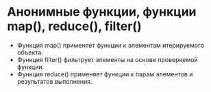 # Анонимные функции, функции map(), reduce(), filter()

- Функция map() применяет функции к элементам итерируемого объекта.
- Функция filter() фильтрует элементы на основе проверяемой функции.
- Функция reduce() применяет функции к парам элементов и результатов выполнения.
